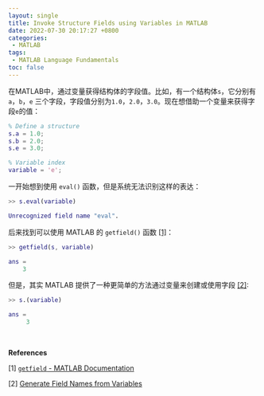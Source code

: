 ```yaml
---
layout: single
title: Invoke Structure Fields using Variables in MATLAB
date: 2022-07-30 20:17:27 +0800
categories: 
 - MATLAB
tags:
 - MATLAB Language Fundamentals
toc: false
---
```


在MATLAB中，通过变量获得结构体的字段值。比如，有一个结构体`s`，它分别有`a`，`b`，`e` 三个字段，字段值分别为`1.0`，`2.0`，`3.0`。现在想借助一个变量来获得字段`e`的值：

```matlab
% Define a structure
s.a = 1.0;
s.b = 2.0;
s.e = 3.0;

% Variable index
variable = 'e';
```

一开始想到使用 `eval()` 函数，但是系统无法识别这样的表达：

```matlab
>> s.eval(variable)

Unrecognized field name "eval".
```

后来找到可以使用 MATLAB 的 `getfield()` 函数 [[1]](#ref)：

```matlab
>> getfield(s, variable)

ans =
    3
```

但是，其实 MATLAB 提供了一种更简单的方法通过变量来创建或使用字段 [[2]](#ref):

```matlab
>> s.(variable)

ans =
     3
```

<br>

<div id="ref"></div>

**References**

[1] [`getfield` - MATLAB Documentation](https://ww2.mathworks.cn/help/matlab/ref/getfield.html?searchHighlight=getfield%28%29&s_tid=srchtitle_getfield%2528%2529_1)

[2] [Generate Field Names from Variables](https://ww2.mathworks.cn/help/matlab/matlab_prog/generate-field-names-from-variables.html)

 
